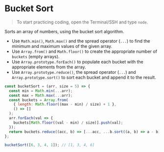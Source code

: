 # Bucket Sort

> To start practicing coding, open the Terminal/SSH and type `node`.

Sorts an array of numbers, using the bucket sort algorithm.

- Use `Math.min()`, `Math.max()` and the spread operator (`...`) to find the minimum and maximum values of the given array.
- Use `Array.from()` and `Math.floor()` to create the appropriate number of `buckets` (empty arrays).
- Use `Array.prototype.forEach()` to populate each bucket with the appropriate elements from the array.
- Use `Array.prototype.reduce()`, the spread operator (`...`) and `Array.prototype.sort()` to sort each bucket and append it to the result.

```js
const bucketSort = (arr, size = 5) => {
  const min = Math.min(...arr);
  const max = Math.max(...arr);
  const buckets = Array.from(
    { length: Math.floor((max - min) / size) + 1 },
    () => []
  );
  arr.forEach(val => {
    buckets[Math.floor((val - min) / size)].push(val);
  });
  return buckets.reduce((acc, b) => [...acc, ...b.sort((a, b) => a - b)], []);
};
```

```js
bucketSort([6, 3, 4, 1]); // [1, 3, 4, 6]
```
